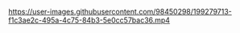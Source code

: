 https://user-images.githubusercontent.com/98450298/199279713-f1c3ae2c-495a-4c75-84b3-5e0cc57bac36.mp4
